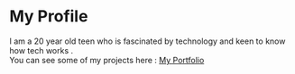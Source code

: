 # My Profile

I am a 20 year old teen who is fascinated by technology and keen to know how tech works .  
You can see some of my projects here : [My Portfolio](httpss://parthpanchal123.github.io/profile/) 
